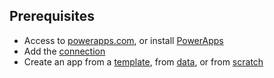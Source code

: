 ## Prerequisites
* Access to [powerapps.com](https://web.powerapps.com), or install [PowerApps](http://aka.ms/powerappsinstall)
* Add the [connection](../add-manage-connections.md)
* Create an app from a [template](../get-started-test-drive.md), from [data](../get-started-create-from-data.md), or from [scratch](../get-started-create-from-blank.md)

